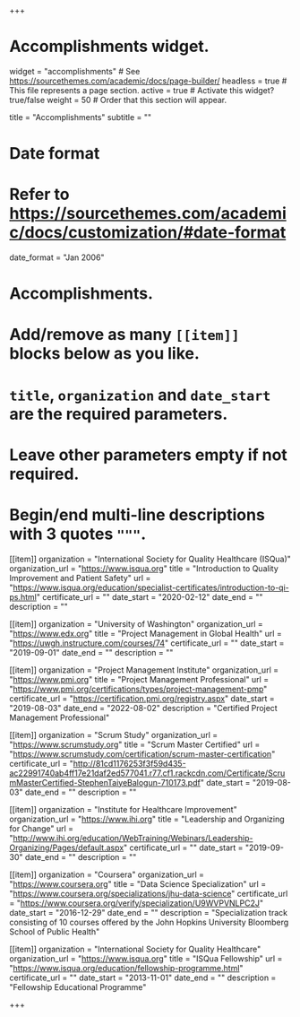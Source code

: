 +++
# Accomplishments widget.
widget = "accomplishments"  # See https://sourcethemes.com/academic/docs/page-builder/
headless = true  # This file represents a page section.
active = true  # Activate this widget? true/false
weight = 50  # Order that this section will appear.

title = "Accomplish&shy;ments"
subtitle = ""

# Date format
#   Refer to https://sourcethemes.com/academic/docs/customization/#date-format
date_format = "Jan 2006"

# Accomplishments.
#   Add/remove as many `[[item]]` blocks below as you like.
#   `title`, `organization` and `date_start` are the required parameters.
#   Leave other parameters empty if not required.
#   Begin/end multi-line descriptions with 3 quotes `"""`.

[[item]]
  organization = "International Society for Quality Healthcare (ISQua)"
  organization_url = "https://www.isqua.org"
  title = "Introduction to Quality Improvement and Patient Safety"
  url = "https://www.isqua.org/education/specialist-certificates/introduction-to-qi-ps.html"
  certificate_url = ""
  date_start = "2020-02-12"
  date_end = ""
  description = ""

[[item]]
  organization = "University of Washington"
  organization_url = "https://www.edx.org"
  title = "Project Management in Global Health"
  url = "https://uwgh.instructure.com/courses/74"
  certificate_url = ""
  date_start = "2019-09-01"
  date_end = ""
  description = ""
  
[[item]]
  organization = "Project Management Institute"
  organization_url = "https://www.pmi.org"
  title = "Project Management Professional"
  url = "https://www.pmi.org/certifications/types/project-management-pmp"
  certificate_url = "https://certification.pmi.org/registry.aspx"
  date_start = "2019-08-03"
  date_end = "2022-08-02"
  description = "Certified Project Management Professional"
  
[[item]]
  organization = "Scrum Study"
  organization_url = "https://www.scrumstudy.org"
  title = "Scrum Master Certified"
  url = "https://www.scrumstudy.com/certification/scrum-master-certification"
  certificate_url = "http://81cd1176253f3f59d435-ac22991740ab4ff17e21daf2ed577041.r77.cf1.rackcdn.com/Certificate/ScrumMasterCertified-StephenTaiyeBalogun-710173.pdf"
  date_start = "2019-08-03"
  date_end = ""
  description = ""
  
[[item]]
  organization = "Institute for Healthcare Improvement"
  organization_url = "https://www.ihi.org"
  title = "Leadership and Organizing for Change"
  url = "http://www.ihi.org/education/WebTraining/Webinars/Leadership-Organizing/Pages/default.aspx"
  certificate_url = ""
  date_start = "2019-09-30"
  date_end = ""
  description = ""
  
[[item]]
  organization = "Coursera"
  organization_url = "https://www.coursera.org"
  title = "Data Science Specialization"
  url = "https://www.coursera.org/specializations/jhu-data-science"
  certificate_url = "https://www.coursera.org/verify/specialization/U9WVPVNLPC2J"
  date_start = "2016-12-29"
  date_end = ""
  description = "Specialization track consisting of 10 courses offered by the John Hopkins University Bloomberg School of Public Health"
  
[[item]]
  organization = "International Society for Quality Healthcare"
  organization_url = "https://www.isqua.org"
  title = "ISQua Fellowship"
  url = "https://www.isqua.org/education/fellowship-programme.html"
  certificate_url = ""
  date_start = "2013-11-01"
  date_end = ""
  description = "Fellowship Educational Programme"

+++
